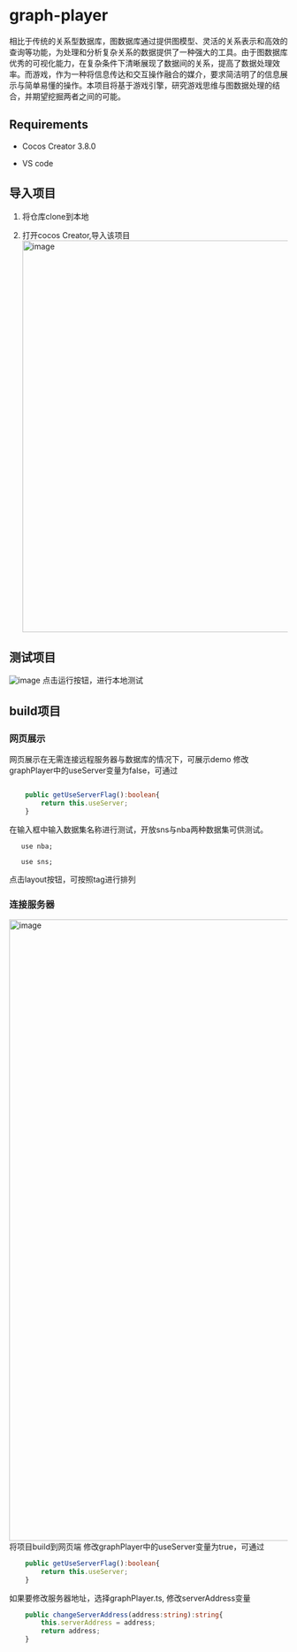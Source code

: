 # graph-player
相比于传统的关系型数据库，图数据库通过提供图模型、灵活的关系表示和高效的查询等功能，为处理和分析复杂关系的数据提供了一种强大的工具。由于图数据库优秀的可视化能力，在复杂条件下清晰展现了数据间的关系，提高了数据处理效率。而游戏，作为一种将信息传达和交互操作融合的媒介，要求简洁明了的信息展示与简单易懂的操作。本项目将基于游戏引擎，研究游戏思维与图数据处理的结合，并期望挖掘两者之间的可能。
## Requirements

- Cocos Creator 3.8.0

- VS code


## 导入项目
1. 将仓库clone到本地


2. 打开cocos Creator,导入该项目
   <img width="708" alt="image" src="https://github.com/ClaireYuj/graph-player/assets/84023218/00606c12-6110-4472-b9be-62d7ecd1f738">

## 测试项目
   ![image](https://github.com/ClaireYuj/graph-player/assets/84023218/ad5f2d96-3861-4573-92de-555fc272c484)
   点击运行按钮，进行本地测试

## build项目

### 网页展示
网页展示在无需连接远程服务器与数据库的情况下，可展示demo
修改graphPlayer中的useServer变量为false，可通过
```typescript

    public getUseServerFlag():boolean{
        return this.useServer;
    }


```

在输入框中输入数据集名称进行测试，开放sns与nba两种数据集可供测试。
```ngql
   use nba;
```

```ngql
   use sns;
```

点击layout按钮，可按照tag进行排列

### 连接服务器
   <img width="1123" alt="image" src="https://github.com/ClaireYuj/graph-player/assets/84023218/433cdb87-ec09-4e77-8408-637bbaa12e39">
将项目build到网页端
修改graphPlayer中的useServer变量为true，可通过

```typescript
    public getUseServerFlag():boolean{
        return this.useServer;
    }
```

  如果要修改服务器地址，选择graphPlayer.ts, 修改serverAddress变量

```typescript
    public changeServerAddress(address:string):string{
        this.serverAddress = address;
        return address;
    }
```
